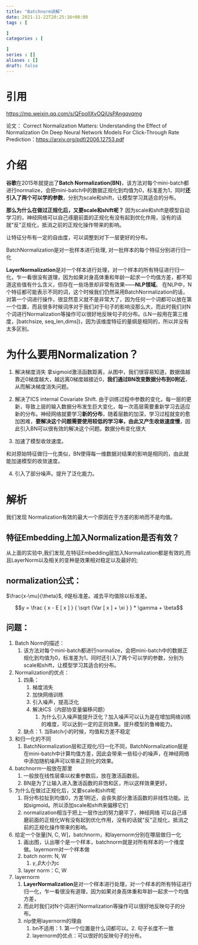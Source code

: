 ```yaml
---
title: "Batchnorm讲解"
date: 2021-11-22T20:25:16+08:00
tags : [

]
categories : [

]
series : []
aliases : []
draft: false
---
```


# 引用

https://mp.weixin.qq.com/s/QFpolIXvOQjUsPAngqvqmg

论文：
Correct Normalization Matters: Understanding the Effect of Normalization On Deep Neural Network Models For Click-Through Rate Prediction：https://arxiv.org/pdf/2006.12753.pdf

# 介绍

**谷歌**在2015年就提出了**Batch Normalization(BN)**，该方法对每个mini-batch都进行normalize，会把mini-batch中的数据正规化到均值为0，标准差为1，同时**还引入了两个可以学的参数**，分别为scale和shift，让模型学习其适合的分布。

**那么为什么在做过正规化后，又要scale和shift呢？**
因为scale和shift是模型自动学习的，神经网络可以自己琢磨前面的正规化有没有起到优化作用，没有的话就"反"正规化，抵消之前的正规化操作带来的影响。

让特征分布有一定的自由度，可以调整到对下一层更好的分布。

BatchNormalization是对一批样本进行处理, 对一批样本的每个特征分别进行归一化

**LayerNormalization**是对一个样本进行处理，对一个样本的所有特征进行归一化，乍一看很没有道理，因为如果对身高体重和年龄一起求一个均值方差，都不知道这些值有什么含义，但存在一些场景却非常有效果——**NLP领域**。 在NLP中，N个特征都可能表示不同的词，这个时候我们仍然采用BatchNormalization的话，对第一个词进行操作，很显然意义就不是非常大了，因为任何一个词都可以放在第一个位置，而且很多时候词序对于我们对于句子的影响没那么大，而此时我们对N个词进行Normalization等操作可以很好地反映句子的分布。(LN一般用在第三维度，[batchsize, seq_len,dims])，因为该维度特征的量纲是相同的，所以并没有太多区别。

# 为什么要用Normalization？
1. 解决梯度消失
拿sigmoid激活函数距离，从图中，我们很容易知道，数据值越靠近0梯度越大，越远离0梯度越接近0，**我们通过BN改变数据分布到0附近**，从而解决梯度消失问题。

2. 解决了ICS internal Covariate Shift. 
由于训练过程中参数的变化，每一层的更新，导致上层的输入数据分布发生巨大变化，每一次高层需要重新学习去适应新的分布。神经网络就要学习**新的分布**，随着层数的加深，学习过程就变的愈加困难，**要解决这个问题需要使用较低的学习率，由此又产生收敛速度慢**，因此引入BN可以很有效的解决这个问题。数据分布变化很大

3. 加速了模型收敛速度。

和对原始特征做归一化类似，BN使得每一维数据对结果的影响是相同的，由此就能加速模型的收敛速度。

4. 引入了部分噪声。提升了泛化能力。

# 解析
我们发现 Normalization有效的最大一个原因在于方差的影响而不是均值。

## 特征Embedding上加入Normalization是否有效？
从上面的实验中,我们发现,在特征Embedding层加入Normalization都是有效的,而且LayerNorm以及相关的变种是效果相对稳定以及最好的;


## normalization公式：
$\frac{x-\mu}{\theta}$, $\theta$是标准差。减去平均值除以标准差。

$$y = \frac { x - E [ x ] } { \sqrt {Var [ x ] + \xi } } * \gamma + \beta$$

## 问题：
1. Batch Norm的描述：
   1. 该方法对每个mini-batch都进行normalize，会把mini-batch中的数据正规化到均值为0，标准差为1，同时还引入了两个可以学的参数，分别为scale和shift，让模型学习其适合的分布。
2. Normalization的优点：
   1. 四条：
      1. 梯度消失
      2. 加快网络训练
      3. 引入噪声，提高泛化
      4. 解决ICS（内部协变量偏移问题）
         1. 为什么引入噪声能提升泛化？加入噪声可以认为是在增加网络训练的难度，可以达到一定的正则效果。提升模型的鲁棒能力。
   2. 缺点：1. 当Batch小的时候，均值和方差不稳定
3. 和归一化的不同
   1. BatchNormalization层和正规化/归一化不同，BatchNormalization层是在mini-batch中计算均值方差，因此会带来一些较小的噪声，在神经网络中添加随机噪声可以带来正则化的效果。
4. batchnorm一般放在那里
   1. 一般放在线性层乘以权重参数后，放在激活函数前。
   2. BN是为了让输入进入激活函数的非饱和区，所以这样效果更好。
5. 为什么在做过正规化后，又要scale和shift呢
   1. 将分布拉扯到均值0，方差1附近，会丧失部分激活函数的非线性功能。比如sigmoid。所以添加scale和shift来偏移它们
   2. normalization相当于把上一层作出的努力磨平了，神经网络 可以自己琢磨前面的正规化W有没有起到优化作用，没有的话就"反"正规化，抵消之前的正规化操作带来的影响。
6. 给定一个张量[N, C, W]，batchnorm，和layernorm分别在哪层做归一化
   1. 画出图，认出哪个是一个样本，batchnorm就是对所有样本的一个维度做。layernorm对一个样本做
   2. batch norm: N, W
      1. $\gamma, \beta$大小为c
   3. layer norm：C, W
7. layernorm
   1. **LayerNormalization**是对一个样本进行处理，对一个样本的所有特征进行归一化，乍一看很没有道理，因为如果对身高体重和年龄一起求一个均值方差，
   2. 而此时我们对N个词进行Normalization等操作可以很好地反映句子的分布。
   3. nlp使用layernorm的理由
      1. bn不适用：1. 第一个位置是什么词都可以。2. 句子长度不一致
      2. layernorm的优点：可以很好的反映句子的分布。